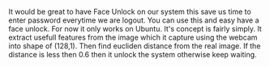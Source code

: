 It would be great to have Face Unlock on our system this save us time to enter password everytime we are logout. You can use this and easy have a face unlock. For now it only works on Ubuntu. It's concept is fairly simply. It extract usefull features from the image which it capture using the webcam into shape of (128,1). Then find eucliden distance from the real image. If the distance is less then 0.6 then it unlock the system otherwise keep waiting. 
